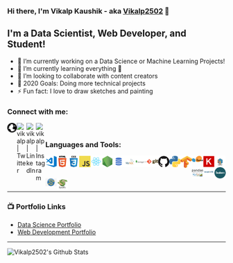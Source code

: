 ### Hi there, I'm Vikalp Kaushik - aka [Vikalp2502][website] 👋

## I'm a Data Scientist, Web Developer, and Student!
- 🔭 I’m currently working on a Data Science or Machine Learning Projects!
- 🌱 I’m currently learning everything 🤣
- 👯 I’m looking to collaborate with content creators
- 🥅 2020 Goals: Doing more technical projects
- ⚡ Fun fact: I love to draw sketches and painting

### Connect with me:

[<img align="left" alt="web portfolio" width="22px" src="https://raw.githubusercontent.com/iconic/open-iconic/master/svg/globe.svg" />][website]
[<img align="left" alt="vikalp | Twitter" width="22px" src="https://cdn.jsdelivr.net/npm/simple-icons@v3/icons/twitter.svg" />][twitter]
[<img align="left" alt="vikalp | LinkedIn" width="22px" src="https://cdn.jsdelivr.net/npm/simple-icons@v3/icons/linkedin.svg" />][linkedin]
[<img align="left" alt="vikalp | Instagram" width="22px" src="https://cdn.jsdelivr.net/npm/simple-icons@v3/icons/instagram.svg" />][instagram]

<br />

### Languages and Tools:

<img align="left" alt="Visual Studio Code" width="26px" src="https://raw.githubusercontent.com/github/explore/80688e429a7d4ef2fca1e82350fe8e3517d3494d/topics/visual-studio-code/visual-studio-code.png" />
<img align="left" alt="HTML5" width="26px" src="https://raw.githubusercontent.com/github/explore/80688e429a7d4ef2fca1e82350fe8e3517d3494d/topics/html/html.png" />
<img align="left" alt="CSS3" width="26px" src="https://raw.githubusercontent.com/github/explore/80688e429a7d4ef2fca1e82350fe8e3517d3494d/topics/css/css.png" />
<img align="left" alt="JavaScript" width="26px" src="https://raw.githubusercontent.com/github/explore/80688e429a7d4ef2fca1e82350fe8e3517d3494d/topics/javascript/javascript.png" />
<img align="left" alt="React" width="26px" src="https://raw.githubusercontent.com/github/explore/80688e429a7d4ef2fca1e82350fe8e3517d3494d/topics/react/react.png" />
<img align="left" alt="Node.js" width="26px" src="https://raw.githubusercontent.com/github/explore/80688e429a7d4ef2fca1e82350fe8e3517d3494d/topics/nodejs/nodejs.png" />
<img align="left" alt="SQL" width="26px" src="https://raw.githubusercontent.com/github/explore/80688e429a7d4ef2fca1e82350fe8e3517d3494d/topics/sql/sql.png" />
<img align="left" alt="MySQL" width="26px" src="https://raw.githubusercontent.com/github/explore/80688e429a7d4ef2fca1e82350fe8e3517d3494d/topics/mysql/mysql.png" />
<img align="left" alt="MongoDB" width="26px" src="https://raw.githubusercontent.com/github/explore/80688e429a7d4ef2fca1e82350fe8e3517d3494d/topics/mongodb/mongodb.png" />
<img align="left" alt="Git" width="26px" src="https://raw.githubusercontent.com/github/explore/80688e429a7d4ef2fca1e82350fe8e3517d3494d/topics/git/git.png" />
<img align="left" alt="GitHub" width="26px" src="https://raw.githubusercontent.com/github/explore/78df643247d429f6cc873026c0622819ad797942/topics/github/github.png" />
<img align="left" alt="Python" width="26px" src="https://github.com/vikalp2502/vikalp2502/blob/master/icon/python.svg.png" />
<img align="left" alt="TensorFlow" width="26px" src="https://github.com/vikalp2502/vikalp2502/blob/master/icon/Tensorflow.svg.png" />
<img align="left" alt="Scikit-learn" width="26px" src="https://github.com/vikalp2502/vikalp2502/blob/master/icon/scikit-learnl.svg.png" />
<img align="left" alt="Keras" width="26px" src="https://github.com/vikalp2502/vikalp2502/blob/master/icon/keras.svg.png" />
<img align="left" alt="Numpy" width="26px" src="https://github.com/vikalp2502/vikalp2502/blob/master/icon/numpy.png" />
<img align="left" alt="Pandas" width="26px" src="https://github.com/vikalp2502/vikalp2502/blob/master/icon/pandas.png" />
<img align="left" alt="Matplotlib" width="26px" src="https://github.com/vikalp2502/vikalp2502/blob/master/icon/matplotlib_logo.png" />
<img align="left" alt="Seaborn" width="26px" src="https://github.com/vikalp2502/vikalp2502/blob/master/icon/seaborn.png" />
<img align="left" alt="SciPy" width="26px" src="https://github.com/vikalp2502/vikalp2502/blob/master/icon/scipy.jpg" />
<img align="left" alt="SymPy" width="26px" src="https://github.com/vikalp2502/vikalp2502/blob/master/icon/sympy.png" />
<br />
<br />
<br />
<br />


---

### 📺 Portfolio Links
<!-- BLOG-POST-LIST:START -->
- [Data Science Portfolio](https://vikalp2502.github.io/DataScience_Portfolio)
- [Web Development Portfolio](https://vikalp2502.github.io/portfoliosite)

<!-- BLOG-POST-LIST:END -->

---

<img align="left" alt="Vikalp2502's Github Stats" src="https://github-readme-stats.vercel.app/api?username=vikalp2502&show_icons=true&hide_border=true" />

[website]: https://vikalp2502.github.io/portfoliosite
[twitter]: https://twitter.com/kaushik_vikalp
[instagram]: https://www.instagram.com/vikalp._.kaushik/
[linkedin]: https://www.linkedin.com/in/vikalp-kaushik-99966a1ab/
